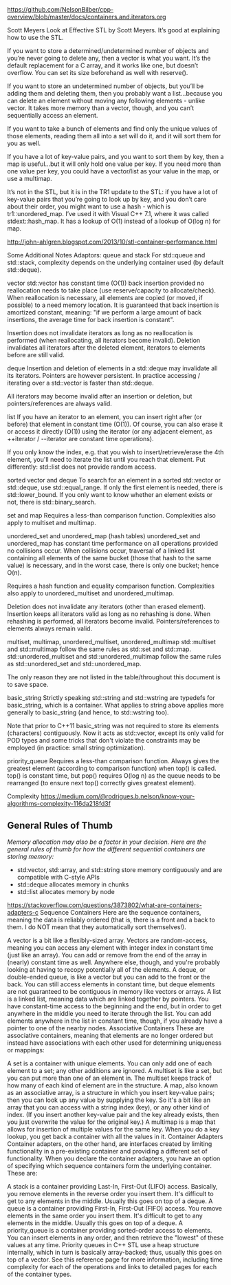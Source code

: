 ##

https://github.com/NelsonBilber/cpp-overview/blob/master/docs/containers.and.iterators.org

Scott Meyers
Look at Effective STL by Scott Meyers. It’s good at explaining how to use the STL.

If you want to store a determined/undetermined number of objects and you’re never going to delete any, then a vector is what you want. It’s the default replacement for a C array, and it works like one, but doesn’t overflow. You can set its size beforehand as well with reserve().

If you want to store an undetermined number of objects, but you’ll be adding them and deleting them, then you probably want a list…because you can delete an element without moving any following elements - unlike vector. It takes more memory than a vector, though, and you can’t sequentially access an element.

If you want to take a bunch of elements and find only the unique values of those elements, reading them all into a set will do it, and it will sort them for you as well.

If you have a lot of key-value pairs, and you want to sort them by key, then a map is useful…but it will only hold one value per key. If you need more than one value per key, you could have a vector/list as your value in the map, or use a multimap.

It’s not in the STL, but it is in the TR1 update to the STL: if you have a lot of key-value pairs that you’re going to look up by key, and you don’t care about their order, you might want to use a hash - which is tr1::unordered_map. I’ve used it with Visual C++ 7.1, where it was called stdext::hash_map. It has a lookup of O(1) instead of a lookup of O(log n) for map.

http://john-ahlgren.blogspot.com/2013/10/stl-container-performance.html

Some Additional Notes
Adaptors: queue and stack
For std::queue and std::stack, complexity depends on the underlying container used (by default std::deque).

vector
std::vector has constant time (O(1)) back insertion provided no reallocation needs to take place (use reserve/capacity to allocate/check). When reallocation is necessary, all elements are copied (or moved, if possible) to a need memory location. It is guaranteed that back insertion is amortized constant, meaning: "if we perform a large amount of back insertions, the average time for back insertion is constant".

Insertion does not invalidate iterators as long as no reallocation is performed (when reallocating, all iterators become invalid). Deletion invalidates all iterators after the deleted element, iterators to elements before are still valid.

deque
Insertion and deletion of elements in a std::deque may invalidate all its iterators. Pointers are however persistent. In practice accessing / iterating over a std::vector is faster than std::deque.

All iterators may become invalid after an insertion or deletion, but pointers/references are always valid.

list
If you have an iterator to an element, you can insert right after (or before) that element in constant time (O(1)). Of course, you can also erase it or access it directly (O(1)) using the iterator (or any adjacent element, as ++iterator / --iterator are constant time operations).

If you only know the index, e.g. that you wish to insert/retrieve/erase the 4th element, you'll need to iterate the list until you reach that element. Put differently: std::list does not provide random access.

sorted vector and deque
To search for an element in a sorted std::vector or std::deque, use std::equal_range. If only the first element is needed, there is std::lower_bound. If you only want to know whether an element exists or not, there is std::binary_search.

set and map
Requires a less-than comparison function. Complexities also apply to multiset and multimap.

unordered_set and unordered_map (hash tables)
unordered_set and unordered_map has constant time performance on all operations provided no collisions occur. When collisions occur, traversal of a linked list containing all elements of the same bucket (those that hash to the same value) is necessary, and in the worst case, there is only one bucket; hence O(n).

Requires a hash function and equality comparison function. Complexities also apply to unordered_multiset and unordered_multimap.

Deletion does not invalidate any iterators (other than erased element). Insertion keeps all iterators valid as long as no rehashing is done. When rehashing is performed, all iterators become invalid. Pointers/references to elements always remain valid.

multiset, multimap, unordered_multiset, unordered_multimap
std::multiset and std::multimap follow the same rules as std::set and std::map.
std::unordered_multiset and std::unordered_multimap follow the same rules as std::unordered_set and std::unordered_map.

The only reason they are not listed in the table/throughout this document is to save space.

basic_string
Strictly speaking std::string and std::wstring are typedefs for basic_string, which is a container. What applies to string above applies more generally to basic_string (and hence, to std::wstring too).

Note that prior to C++11 basic_string was not required to store its elements (characters) contiguously. Now it acts as std::vector, except its only valid for POD types and some tricks that don't violate the constraints may be employed (in practice: small string optimization).

priority_queue
Requires a less-than comparison function. Always gives the greatest element (according to comparison function) when top() is called. top() is constant time, but pop() requires O(log n) as the queue needs to be rearranged (to ensure next top() correctly gives greatest element).

Complexity
https://medium.com/@rodrigues.b.nelson/know-your-algorithms-complexity-116da218fd3f


## General Rules of Thumb

*Memory allocation may also be a factor in your decision. Here are the general rules of thumb for how the different sequential containers are storing memory:*

* std:vector, std::array, and std::string store memory contiguously and are compatible with C-style APIs
* std::deque allocates memory in chunks
* std::list allocates memory by node



https://stackoverflow.com/questions/3873802/what-are-containers-adapters-c
Sequence Containers
Here are the sequence containers, meaning the data is reliably ordered (that is, there is a front and a back to them. I do NOT mean that they automatically sort themselves!).

A vector is a bit like a flexibly-sized array. Vectors are random-access, meaning you can access any element with integer index in constant time (just like an array). You can add or remove from the end of the array in (nearly) constant time as well. Anywhere else, though, and you're probably looking at having to recopy potentially all of the elements.
A deque, or double-ended queue, is like a vector but you can add to the front or the back. You can still access elements in constant time, but deque elements are not guaranteed to be contiguous in memory like vectors or arrays.
A list is a linked list, meaning data which are linked together by pointers. You have constant-time access to the beginning and the end, but in order to get anywhere in the middle you need to iterate through the list. You can add elements anywhere in the list in constant time, though, if you already have a pointer to one of the nearby nodes.
Associative Containers
These are associative containers, meaning that elements are no longer ordered but instead have associations with each other used for determining uniqueness or mappings:

A set is a container with unique elements. You can only add one of each element to a set; any other additions are ignored.
A multiset is like a set, but you can put more than one of an element in. The multiset keeps track of how many of each kind of element are in the structure.
A map, also known as an associative array, is a structure in which you insert key-value pairs; then you can look up any value by supplying the key. So it's a bit like an array that you can access with a string index (key), or any other kind of index. (If you insert another key-value pair and the key already exists, then you just overwrite the value for the original key.)
A multimap is a map that allows for insertion of multiple values for the same key. When you do a key lookup, you get back a container with all the values in it.
Container Adapters
Container adapters, on the other hand, are interfaces created by limiting functionality in a pre-existing container and providing a different set of functionality. When you declare the container adapters, you have an option of specifying which sequence containers form the underlying container. These are:

A stack is a container providing Last-In, First-Out (LIFO) access. Basically, you remove elements in the reverse order you insert them. It's difficult to get to any elements in the middle. Usually this goes on top of a deque.
A queue is a container providing First-In, First-Out (FIFO) access. You remove elements in the same order you insert them. It's difficult to get to any elements in the middle. Usually this goes on top of a deque.
A priority_queue is a container providing sorted-order access to elements. You can insert elements in any order, and then retrieve the "lowest" of these values at any time. Priority queues in C++ STL use a heap structure internally, which in turn is basically array-backed; thus, usually this goes on top of a vector.
See this reference page for more information, including time complexity for each of the operations and links to detailed pages for each of the container types.
